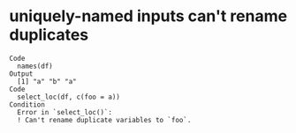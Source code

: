 # uniquely-named inputs can't rename duplicates

    Code
      names(df)
    Output
      [1] "a" "b" "a"
    Code
      select_loc(df, c(foo = a))
    Condition
      Error in `select_loc()`:
      ! Can't rename duplicate variables to `foo`.

